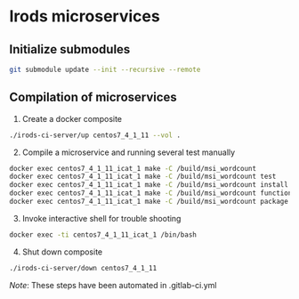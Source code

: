 # Irods microservices

## Initialize submodules

```bash
git submodule update --init --recursive --remote
```

## Compilation of microservices

1. Create a docker composite

``` bash
./irods-ci-server/up centos7_4_1_11 --vol .
```

2. Compile a microservice and running several test manually

``` bash
docker exec centos7_4_1_11_icat_1 make -C /build/msi_wordcount
docker exec centos7_4_1_11_icat_1 make -C /build/msi_wordcount test
docker exec centos7_4_1_11_icat_1 make -C /build/msi_wordcount install
docker exec centos7_4_1_11_icat_1 make -C /build/msi_wordcount functional_test
docker exec centos7_4_1_11_icat_1 make -C /build/msi_wordcount package
```

3. Invoke interactive shell for trouble shooting

``` bash
docker exec -ti centos7_4_1_11_icat_1 /bin/bash
```

4. Shut down composite

``` bash
./irods-ci-server/down centos7_4_1_11
```

*Note*:
These steps have been automated in .gitlab-ci.yml

